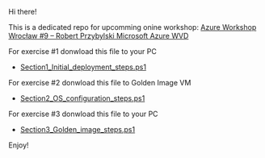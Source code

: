 Hi there!

This is a dedicated repo for upcomming onine workshop: 
[Azure Workshop Wrocław #9 – Robert Przybylski Microsoft Azure WVD](https://www.eventbrite.com/e/azure-workshop-wrocaw-9-robert-przybylski-microsoft-azure-wvd-tickets-129207020677)

For exercise #1 donwload this file to your PC
- [Section1_Initial_deployment_steps.ps1](https://github.com/przybylskirobert/AzureWorkshop9_WVD/blob/main/Section1_Initial_deployment_steps.ps1)

For exercise #2 donwload this file to Golden Image VM
- [Section2_OS_configuration_steps.ps1](https://github.com/przybylskirobert/AzureWorkshop9_WVD/blob/main/Section2_OS_configuration_steps.ps1)

For exercise #3 donwload this file to your PC
- [Section3_Golden_image_steps.ps1](https://github.com/przybylskirobert/AzureWorkshop9_WVD/blob/main/Section3_Golden_image_steps.ps1)

Enjoy!
